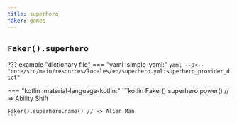 ```yaml
---
title: superhero
faker: games
---
```


## `Faker().superhero`

??? example "dictionary file"
    === "yaml :simple-yaml:"
        ```yaml
        --8<-- "core/src/main/resources/locales/en/superhero.yml:superhero_provider_dict"
        ```

=== "kotlin :material-language-kotlin:"
    ```kotlin
    Faker().superhero.power() // =>  Ability Shift

    Faker().superhero.name() // => Alien Man
    ```
